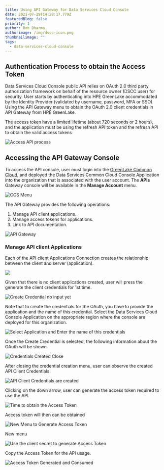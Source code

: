 ```yaml
---
title: Using API Gateway for Data Services Cloud Console
date: 2021-07-29T14:28:17.779Z
featuredBlog: false
priority: 1
author: Ron Dharma
authorimage: /img/dscc-icon.png
thumbnailimage: ""
tags:
  - data-services-cloud-console
---
```

## Authentication Process to obtain the Access Token

Data Services Cloud Console public API relies on OAuth 2.0 third party authorization framework on behalf of the resource owner (DSCC user) for security. User starts by authenticating into HPE GreenLake accommodated by the Identity Provider (validated by username, password, MFA or SSO). Using the API Gateway menu to obtain the OAuth 2.0 client credentials in API Gateway from HPE GreenLake. 

The access token have a limited lifetime (about 720 seconds or 2 hours), and the application must be using the refresh API token and the refresh API to obtain the valid access tokens

![Access API process](/img/api-access-token-complete-path.png "Process to authenticate and to obtain secure access ")

## Accessing the API Gateway Console

To access the API console, user must login into the [GreenLake Common Cloud](https:\common.cloud.hpe.com), and deployed the Data Services Common Cloud Console Application into the organization that is associated with the user account. The **APIs** Gateway console will be available in the **Manage Account** menu.

![CCS Menu](/img/how-to-get-to-api-gateway.png "GreenLake Common Cloud Menu")

The API Gateway provides the following operations:

1. Manage API client applications.
2. Manage access tokens for applications.
3. Link to API documentation. 

![API Gateway](/img/dscc-api-gateway.png "DSCC API Gateway")

### Manage API client Applications

Each of the API client Applications Connection creates the relationship between the client and server (application).

![](/img/generate-apis-pairs.png)

Given that there is no client applications created, user will press the generate the client credentials for 1st time.

![Create Credential no input yet](/img/create-credential-prior.png "Generate Client Credentials 1st time")

Note that to create the credentials for the OAuth, you have to provide the application and the name of this credential. Select the Data Services Cloud Console Application on the appropriate region where the console are deployed for this organization.

![Select Application and Enter the name of this credentials](/img/create-credential-filled.png "Complete Credential and applications")

Once the Create Credential is selected, the following information about the OAuth will be shown.

![](/img/api-client-credential-created.png "Credentials Created Close")

After closing the credential creation menu, user can observe the created API Client Credentials

![](/img/application-credential-created-prior-shown.png "API Client Credentials are created")

Clicking on the down arrow, user can generate the access token required to use the API.

![](/img/api-client-credential-get-access-token.png "Time to obtain the Access Token")

Access token will then can be obtained

![](/img/create-credential-prior.png "New Menu to Generate Access Token")

New menu

![](/img/generate-access-token-with-secret.png "Use the client secret to generate Access Token")

Copy the Access Token for the API usage.

![](/img/access-token-created-and-close.png "Access Token Generated and Consumed")